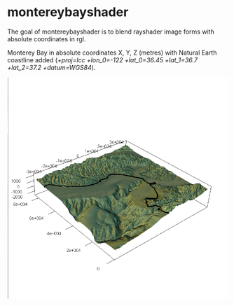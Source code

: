 
<!-- README.md is generated from README.Rmd. Please edit that file -->
montereybayshader
=================

The goal of montereybayshader is to blend rayshader image forms with absolute coordinates in rgl.

Monterey Bay in absolute coordinates X, Y, Z (metres) with Natural Earth coastline added (*+proj=lcc +lon\_0=-122 +lat\_0=36.45 +lat\_1=36.7 +lat\_2=37.2 +datum=WGS84*).

![Monterey](data-raw/montereybay_abscoords_LCC.png)
